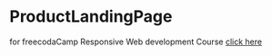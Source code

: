 # ProductLandingPage
 for freecodaCamp Responsive Web development Course
[click here](https://ayayar.github.io/ProductLandingPage/)
